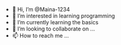 - 👋 Hi, I’m @Maina-1234
- 👀 I’m interested in learning programming
- 🌱 I’m currently learning the basics
- 💞️ I’m looking to collaborate on ...
- 📫 How to reach me ...

<!---
Maina-1234/Maina-1234 is a ✨ special ✨ repository because its `README.md` (this file) appears on your GitHub profile.
You can click the Preview link to take a look at your changes.
--->
